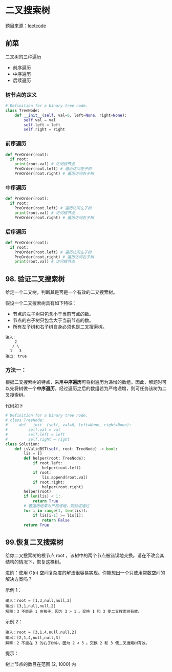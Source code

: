 # 二叉搜索树
题目来源：[leetcode](https://leetcode-cn.com/problems)



## 前菜

二叉树的三种遍历

- 前序遍历
- 中序遍历
- 后续遍历

### 树节点的定义

```python
# Definition for a binary tree node.
class TreeNode:
    def __init__(self, val=0, left=None, right=None):
		self.val = val
        self.left = left
        self.right = right
```

### 前序遍历

```python
def PreOrder(root):
  if root:
    print(root.val) # 访问根节点
    PreOrder(root.left) # 遍历访问左子树
    PreOrder(root.right) # 遍历访问右子树
```

### 中序遍历

```python
def PreOrder(root):
  if root:
    PreOrder(root.left) # 遍历访问左子树
    print(root.val) # 访问根节点
    PreOrder(root.right) # 遍历访问右子树
```

### 后序遍历

```python
def PreOrder(root):
  if root:
    PreOrder(root.left) # 遍历访问左子树
    PreOrder(root.right) # 遍历访问右子树
    print(root.val) # 访问根节点
```



## 98. 验证二叉搜索树

给定一个二叉树，判断其是否是一个有效的二叉搜索树。

假设一个二叉搜索树具有如下特征：

- 节点的左子树只包含小于当前节点的数。
- 节点的右子树只包含大于当前节点的数。
- 所有左子树和右子树自身必须也是二叉搜索树。

```shell
输入:
    2
   / \
  1   3
输出: true
```

### 方法一：

根据二叉搜索树的特点，采用**中序遍历**可将树遍历为递增的数组。因此，解题时可以先将树做一个**中序遍历**。经过遍历之后的数组若为严格递增，则可任务该树为二叉搜索树。

代码如下

```python
# Definition for a binary tree node.
# class TreeNode:
#     def __init__(self, val=0, left=None, right=None):
#         self.val = val
#         self.left = left
#         self.right = right
class Solution:
    def isValidBST(self, root: TreeNode) -> bool:
        lis = []
        def helper(root: TreeNode):
            if root.left:
                helper(root.left)
            if root:
                lis.append(root.val)
            if root.right:
                helper(root.right)
        helper(root)
        if len(lis) < 1:
            return True
        # 若遍历结果为严格递增，则验证通过
        for i in range(1, len(lis)):
            if lis[i-1] >= lis[i]:
                return False
        return True
```

## 99.恢复二叉搜索树

给你二叉搜索树的根节点 root ，该树中的两个节点被错误地交换。请在不改变其结构的情况下，恢复这棵树。

进阶：使用 O(n) 空间复杂度的解法很容易实现。你能想出一个只使用常数空间的解决方案吗？

示例 1：

```
输入：root = [1,3,null,null,2]
输出：[3,1,null,null,2]
解释：3 不能是 1 左孩子，因为 3 > 1 。交换 1 和 3 使二叉搜索树有效。
```

示例 2：

```
输入：root = [3,1,4,null,null,2]
输出：[2,1,4,null,null,3]
解释：2 不能在 3 的右子树中，因为 2 < 3 。交换 2 和 3 使二叉搜索树有效。
```


提示：

树上节点的数目在范围 [2, 1000] 内

